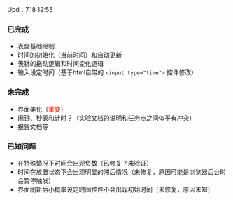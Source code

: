 Upd：7.18 12:55

### 已完成
- 表盘基础绘制
- 时间的初始化（当前时间）和自动更新
- 表针的拖动逻辑和时间变化逻辑
- 输入设定时间（基于html自带的 `<input type="time">` 控件修改）

### 未完成
- 界面美化（<span style="color: red">重要</span>）
- 闹钟、秒表和计时？（实验文档的说明和任务点之间似乎有冲突）
- 报告文档等

### 已知问题
- 在特殊情况下时间会出现负数（已修复？未验证）
- 时间在放置状态下会出现明显的滞后情况（未修复，原因可能是浏览器后台时会暂停触发）
- 界面刷新后小概率设定时间控件不会出现初始时间（未修复，原因未知）
